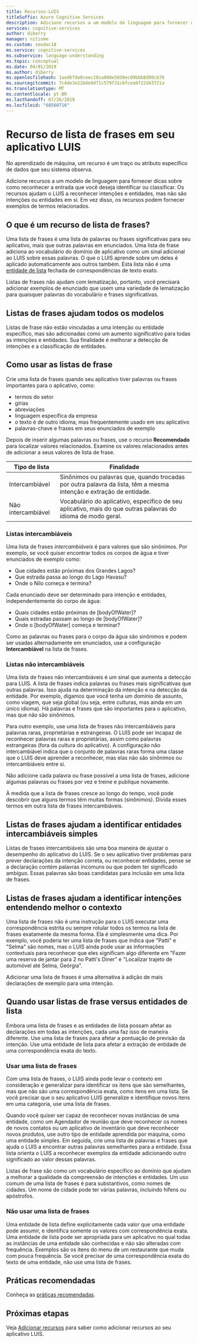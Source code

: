 ```yaml
---
title: Recursos-LUIS
titleSuffix: Azure Cognitive Services
description: Adicione recursos a um modelo de linguagem para fornecer dicas sobre como reconhecer a entrada que você deseja identificar ou classificar.
services: cognitive-services
author: diberry
manager: nitinme
ms.custom: seodec18
ms.service: cognitive-services
ms.subservice: language-understanding
ms.topic: conceptual
ms.date: 04/01/2019
ms.author: diberry
ms.openlocfilehash: 1aed6f9a0ceec18ca800e5030ec09bbb8d98cb76
ms.sourcegitcommit: 7c4de3e22b8e9d71c579f31cbfcea9f22d43721a
ms.translationtype: MT
ms.contentlocale: pt-BR
ms.lasthandoff: 07/26/2019
ms.locfileid: "68560716"
---
```

# <a name="phrase-list-features-in-your-luis-app"></a>Recurso de lista de frases em seu aplicativo LUIS

No aprendizado de máquina, um *recurso* é um traço ou atributo específico de dados que seu sistema observa. 

Adicione recursos a um modelo de linguagem para fornecer dicas sobre como reconhecer a entrada que você deseja identificar ou classificar. Os recursos ajudam o LUIS a reconhecer intenções e entidades, mas não são intenções ou entidades em si. Em vez disso, os recursos podem fornecer exemplos de termos relacionados.  

## <a name="what-is-a-phrase-list-feature"></a>O que é um recurso de lista de frases?
Uma lista de frases é uma lista de palavras ou frases significativas para seu aplicativo, mais que outras palavras em enunciados. Uma lista de frase adiciona ao vocabulário do domínio de aplicativo como um sinal adicional ao LUIS sobre essas palavras. O que o LUIS aprende sobre um deles é aplicado automaticamente aos outros também. Esta lista não é uma [entidade de lista](luis-concept-entity-types.md#types-of-entities) fechada de correspondências de texto exato.

Listas de frases não ajudam com lematização, portanto, você precisará adicionar exemplos de enunciado que usem uma variedade de lematização para quaisquer palavras do vocabulário e frases significativas.

## <a name="phrase-lists-help-all-models"></a>Listas de frases ajudam todos os modelos

Listas de frase não estão vinculadas a uma intenção ou entidade específico, mas são adicionadas como um aumento significativo para todas as intenções e entidades. Sua finalidade é melhorar a detecção de intenções e a classificação de entidades.

## <a name="how-to-use-phrase-lists"></a>Como usar as listas de frase

Crie uma lista de frases quando seu aplicativo tiver palavras ou frases importantes para o aplicativo, como:

* termos do setor
* gírias
* abreviações
* linguagem específica da empresa
* o texto é de outro idioma, mas frequentemente usado em seu aplicativo
* palavras-chave e frases em seus enunciados de exemplo

Depois de inserir algumas palavras ou frases, use o recurso **Recomendado** para localizar valores relacionados. Examine os valores relacionados antes de adicionar a seus valores de lista de frase.

|Tipo de lista|Finalidade|
|--|--|
|Intercambiável|Sinônimos ou palavras que, quando trocadas por outra palavra da lista, têm a mesma intenção e extração de entidade.|
|Não intercambiável|Vocabulário do aplicativo, específico de seu aplicativo, mais do que outras palavras do idioma de modo geral.|

### <a name="interchangeable-lists"></a>Listas intercambiáveis

Uma lista de frases *intercambiáveis* é para valores que são sinônimos. Por exemplo, se você quiser encontrar todos os corpos de água e tiver enunciados de exemplo como: 

* Que cidades estão próximas dos Grandes Lagos? 
* Que estrada passa ao longo do Lago Havasu?
* Onde o Nilo começa e termina? 

Cada enunciado deve ser determinado para intenção e entidades, independentemente do corpo de água: 

* Quais cidades estão próximas de [bodyOfWater]?
* Quais estradas passam ao longo de [bodyOfWater]?
* Onde o [bodyOfWater] começa e terminar? 

Como as palavras ou frases para o corpo da água são sinônimos e podem ser usadas alternadamente em enunciados, use a configuração **Intercambiável** na lista de frases. 

### <a name="non-interchangeable-lists"></a>Listas não intercambiáveis

Uma lista de frases não intercambiáveis é um sinal que aumenta a detecção para LUIS. A lista de frases indica palavras ou frases mais significativas que outras palavras. Isso ajuda na determinação da intenção e na detecção da entidade. Por exemplo, digamos que você tenha um domínio de assunto, como viagem, que seja global (ou seja, entre culturas, mas ainda em um único idioma). Há palavras e frases que são importantes para o aplicativo, mas que não são sinônimos. 

Para outro exemplo, use uma lista de frases não intercambiáveis para palavras raras, proprietárias e estrangeiras. O LUIS pode ser incapaz de reconhecer palavras raras e proprietárias, assim como palavras estrangeiras (fora da cultura do aplicativo). A configuração não intercambiável indica que o conjunto de palavras raras forma uma classe que o LUIS deve aprender a reconhecer, mas elas não são sinônimos ou intercambiáveis entre si.

Não adicione cada palavra ou frase possível a uma lista de frases, adicione algumas palavras ou frases por vez e treine e publique novamente. 

À medida que a lista de frases cresce ao longo do tempo, você pode descobrir que alguns termos têm muitas formas (sinônimos). Divida esses termos em outra lista de frases intercambiáveis. 

<a name="phrase-lists-help-identify-simple-exchangeable-entities"></a>

## <a name="phrase-lists-help-identify-simple-interchangeable-entities"></a>Listas de frases ajudam a identificar entidades intercambiáveis simples
Listas de frases intercambiáveis são uma boa maneira de ajustar o desempenho do aplicativo do LUIS. Se o seu aplicativo tiver problemas para prever declarações da intenção correta, ou reconhecer entidades, pense se a declaração contém palavras incomuns ou que podem ter significado ambíguo. Essas palavras são boas candidatas para inclusão em uma lista de frases.

## <a name="phrase-lists-help-identify-intents-by-better-understanding-context"></a>Listas de frases ajudam a identificar intenções entendendo melhor o contexto
Uma lista de frases não é uma instrução para o LUIS executar uma correspondência estrita ou sempre rotular todos os termos na lista de frases exatamente da mesma forma. Ela é simplesmente uma dica. Por exemplo, você poderia ter uma lista de frases que indica que "Patti" e "Selma" são nomes, mas o LUIS ainda pode usar as informações contextuais para reconhecer que eles significam algo diferente em "Fazer uma reserva de jantar para 2 no Patti's Diner" e "Localizar trajeto de automóvel até Selma, Geórgia". 

Adicionar uma lista de frases é uma alternativa à adição de mais declarações de exemplo para uma intenção. 

## <a name="when-to-use-phrase-lists-versus-list-entities"></a>Quando usar listas de frase versus entidades de lista
Embora uma lista de frases e as entidades de lista possam afetar as declarações em todas as intenções, cada uma faz isso de maneira diferente. Use uma lista de frases para afetar a pontuação de previsão da intenção. Use uma entidade de lista para afetar a extração de entidade de uma correspondência exata do texto. 

### <a name="use-a-phrase-list"></a>Usar uma lista de frases
Com uma lista de frases, o LUIS ainda pode levar o contexto em consideração e generalizar para identificar os itens que são semelhantes, mas que não são uma correspondência exata, como itens em uma lista. Se você precisar que o seu aplicativo LUIS generalize e identifique novos itens em uma categoria, use uma lista de frases. 

Quando você quiser ser capaz de reconhecer novas instâncias de uma entidade, como um Agendador de reunião que deve reconhecer os nomes de novos contatos ou um aplicativo de inventário que deve reconhecer novos produtos, use outro tipo de entidade aprendida por máquina, como uma entidade simples. Em seguida, crie uma lista de palavras e frases que ajuda o LUIS a encontrar outras palavras semelhantes para a entidade. Essa lista orienta o LUIS a reconhecer exemplos da entidade adicionando outro significado ao valor dessas palavras. 

Listas de frase são como um vocabulário específico ao domínio que ajudam a melhorar a qualidade da compreensão de intenções e entidades. Um uso comum de uma lista de frases é para substantivos, como nomes de cidades. Um nome de cidade pode ter várias palavras, incluindo hifens ou apóstrofos.
 
### <a name="dont-use-a-phrase-list"></a>Não usar uma lista de frases 
Uma entidade de lista define explicitamente cada valor que uma entidade pode assumir, e identifica somente os valores com correspondência exata. Uma entidade de lista pode ser apropriada para um aplicativo no qual todas as instâncias de uma entidade são conhecidas e não são alteradas com frequência. Exemplos são os itens do menu de um restaurante que muda com pouca frequência. Se você precisar de uma correspondência exata do texto de uma entidade, não use uma lista de frases. 

## <a name="best-practices"></a>Práticas recomendadas
Conheça as [práticas recomendadas](luis-concept-best-practices.md).

## <a name="next-steps"></a>Próximas etapas

Veja [Adicionar recursos](luis-how-to-add-features.md) para saber como adicionar recursos ao seu aplicativo LUIS.
